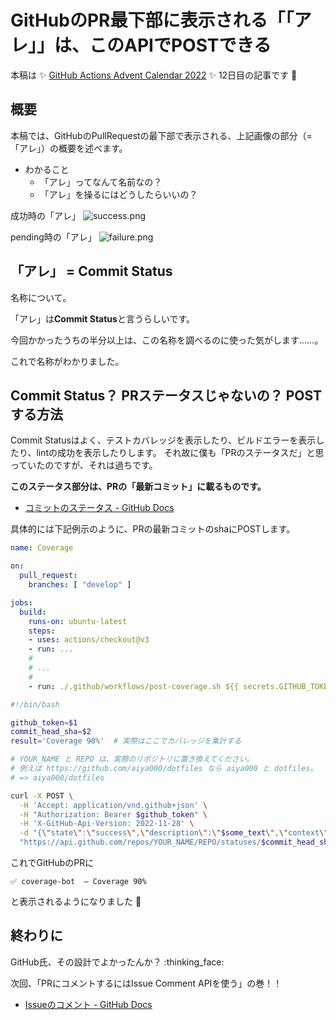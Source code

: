 # GitHubのPR最下部に表示される「「アレ」」は、このAPIでPOSTできる

本稿は :sparkles: [GitHub Actions Advent Calendar 2022](https://qiita.com/advent-calendar/2022/github-actions) :sparkles: 12日目の記事です :tada:

## 概要

本稿では、GitHubのPullRequestの最下部で表示される、上記画像の部分（=「アレ」）の概要を述べます。

- わかること
    - 「アレ」ってなんて名前なの？
    - 「アレ」を操るにはどうしたらいいの？

成功時の「アレ」
![success.png](https://qiita-image-store.s3.ap-northeast-1.amazonaws.com/0/84945/7b012789-1516-cce5-bf9c-b7392db6f67e.png)

pending時の「アレ」
![failure.png](https://qiita-image-store.s3.ap-northeast-1.amazonaws.com/0/84945/84ab1761-c0b9-712c-7a38-93ce1fe0984d.png)

## 「アレ」 = **Commit Status**

名称について。

「アレ」は**Commit Status**と言うらしいです。

今回かかったうちの半分以上は、この名称を調べるのに使った気がします……。

これで名称がわかりました。

## Commit Status？ PRステータスじゃないの？ POSTする方法

Commit Statusはよく、テストカバレッジを表示したり、ビルドエラーを表示したり、lintの成功を表示したりします。
それ故に僕も「PRのステータスだ」と思っていたのですが、それは過ちです。

**このステータス部分は、PRの「最新コミット」に載るものです。**

- [コミットのステータス - GitHub Docs](https://docs.github.com/ja/rest/commits/statuses?apiVersion=2022-11-28)

具体的には下記例示のように、PRの最新コミットのshaにPOSTします。

```yaml:.github/workflows/coverage.yml
name: Coverage

on:
  pull_request:
    branches: [ "develop" ]

jobs:
  build:
    runs-on: ubuntu-latest
    steps:
    - uses: actions/checkout@v3
    - run: ...
    #
    # ...
    #
    - run: ./.github/workflows/post-coverage.sh ${{ secrets.GITHUB_TOKEN }} ${{ github.event.pull_request.head.sha || github.sha }}
```

```bash:./.github/workflows/post-coverage.sh
#!/bin/bash

github_token=$1
commit_head_sha=$2
result='Coverage 90%'  # 実際はここでカバレッジを集計する

# YOUR_NAME と REPO は、実際のリポジトリに置き換えてください。
# 例えば https://github.com/aiya000/dotfiles なら aiya000 と dotfiles。
# => aiya000/dotfiles

curl -X POST \
  -H 'Accept: application/vnd.github+json' \
  -H "Authorization: Bearer $github_token" \
  -H 'X-GitHub-Api-Version: 2022-11-28' \
  -d "{\"state\":\"success\",\"description\":\"$some_text\",\"context\":\"coverage-bot\"}" \
  "https://api.github.com/repos/YOUR_NAME/REPO/statuses/$commit_head_sha"
```

これでGitHubのPRに
```
✅ coverage-bot  ― Coverage 90%
```
と表示されるようになりました :tada:

## 終わりに

GitHub氏、その設計でよかったんか？ :thinking_face:

次回、「PRにコメントするにはIssue Comment APIを使う」の巻！！

- [Issueのコメント - GitHub Docs](https://docs.github.com/ja/rest/issues/comments?apiVersion=2022-11-28)
